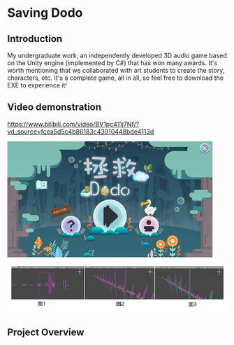 # Saving Dodo

## Introduction
My undergraduate work, an independently developed 3D audio game based on the Unity engine (implemented by C#) that has won many awards. It's worth mentioning that we collaborated with art students to create the story, characters, etc. It's a complete game, all in all, so feel free to download the EXE to experience it!

## Video demonstration
https://www.bilibili.com/video/BV1pc411j7Nf/?vd_source=fcea5d5c4b86183c43910448bde4113d

![screen2](https://github.com/fwyc0573/SavingDodo/blob/main/fig/fig2.png)

![screen1](https://github.com/fwyc0573/SavingDodo/blob/main/fig/fig1.png)

## Project Overview
